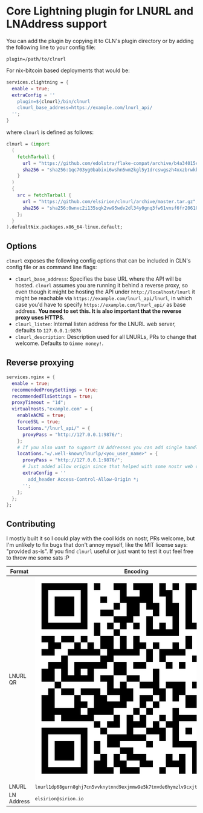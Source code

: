 # Core Lightning plugin for LNURL and LNAddress support

You can add the plugin by copying it to CLN's plugin directory or by adding the following line to your config file:

```
plugin=/path/to/clnurl
```

For nix-bitcoin based deployments that would be:

```nix
services.clightning = {
  enable = true;
  extraConfig = ''
    plugin=${clnurl}/bin/clnurl
    clnurl_base_address=https://example.com/lnurl_api/
  '';
}
```

where `clnurl` is defined as follows:

```nix
clnurl = (import
  (
    fetchTarball {
      url = "https://github.com/edolstra/flake-compat/archive/b4a34015c698c7793d592d66adbab377907a2be8.tar.gz";
      sha256 = "sha256:1qc703yg0babixi6wshn5wm2kgl5y1drcswgszh4xxzbrwkk9sv7";
    }
  )
  {
    src = fetchTarball {
      url = "https://github.com/elsirion/clnurl/archive/master.tar.gz";
      sha256 = "sha256:0wnvc2i135sqk2vw95wdv2dl34y0gnq3fw61vnsf6fr20610krv6";
    };
  }
).defaultNix.packages.x86_64-linux.default;
```

## Options
`clnurl` exposes the following config options that can be included in CLN's config file or as command line flags:
* `clnurl_base_address`: Specifies the base URL where the API will be hosted. `clnurl` assumes you are running it behind
  a reverse proxy, so even though it might be hosting the API under `http://localhost/lnurl` it might be reachable via
  `https://example.com/lnurl_api/lnurl`, in which case you'd have to specify `https://example.com/lnurl_api/` as base
  address. **You need to set this. It is also important that the reverse proxy uses HTTPS.**
* `clnurl_listen`: Internal listen address for the LNURL web server, defaults to `127.0.0.1:9876`
* `clnurl_description`: Description used for all LNURLs, PRs to change that welcome. Defaults to `Gimme money!`.

## Reverse proxying

```nix
services.nginx = {
  enable = true;
  recommendedProxySettings = true;
  recommendedTlsSettings = true;
  proxyTimeout = "1d";
  virtualHosts."example.com" = {
    enableACME = true;
    forceSSL = true;
    locations."/lnurl_api/" = {
      proxyPass = "http://127.0.0.1:9876/";
    };
    # If you also want to support LN Addresses you can add single handles like this
    locations."=/.well-known/lnurlp/<you_user_name>" = {
      proxyPass = "http://127.0.0.1:9876/";
      # Just added allow origin since that helped with some nostr web clients
      extraConfig = ''
        add_header Access-Control-Allow-Origin *;
      '';
    };
  };
};
```

## Contributing
I mostly built it so I could play with the cool kids on nostr, PRs welcome, but I'm unlikely to fix bugs that don't
annoy myself, like the MIT license says: "provided as-is". If you find `clnurl` useful or just want to test it out feel
free to throw me some sats :P

| Format     | Encoding                                                                      |
|------------|-------------------------------------------------------------------------------|
| LNURL QR   | ![elsirion lnurl](elsirion_lnurl.png)                                         |
| LNURL      | `lnurl1dp68gurn8ghj7cn5vvknytnnd9exjmmw9e5k7tmvde6hymzlv9cxjtmvde6hymq64r0pl` |
| LN Address | `elsirion@sirion.io`                                                          |
